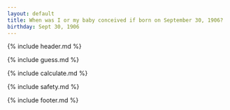 ```yaml
---
layout: default
title: When was I or my baby conceived if born on September 30, 1906?
birthday: Sept 30, 1906
---
```


{% include header.md %}

{% include guess.md %}

{% include calculate.md %}

{% include safety.md %}

{% include footer.md %}



